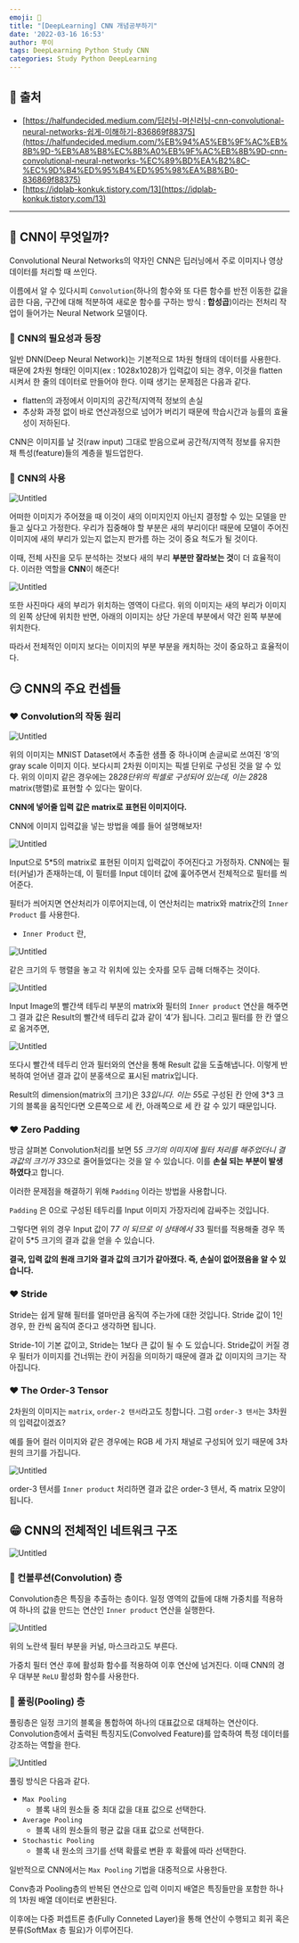 ```yaml
---
emoji: 🦐
title: "[DeepLearning] CNN 개념공부하기"
date: '2022-03-16 16:53'
author: 쭈이
tags: DeepLearning Python Study CNN
categories: Study Python DeepLearning
---
```


## 🥰 출처

- [https://halfundecided.medium.com/딥러닝-머신러닝-cnn-convolutional-neural-networks-쉽게-이해하기-836869f88375](https://halfundecided.medium.com/%EB%94%A5%EB%9F%AC%EB%8B%9D-%EB%A8%B8%EC%8B%A0%EB%9F%AC%EB%8B%9D-cnn-convolutional-neural-networks-%EC%89%BD%EA%B2%8C-%EC%9D%B4%ED%95%B4%ED%95%98%EA%B8%B0-836869f88375)
- [https://idplab-konkuk.tistory.com/13](https://idplab-konkuk.tistory.com/13)

---

## 🤔 CNN이 무엇일까?

Convolutional Neural Networks의 약자인 CNN은 딥러닝에서 주로 이미지나 영상 데이터를 처리할 때 쓰인다.

이름에서 알 수 있다시피 `Convolution`(하나의 함수와 또 다른 함수를 반전 이동한 값을 곱한 다음, 구간에 대해 적분하여 새로운 함수를 구하는 방식 : **합성곱**)이라는 전처리 작업이 들어가는 Neural Network 모델이다.

### 💙 CNN의 필요성과 등장

일반 DNN(Deep Neural Network)는 기본적으로 1차원 형태의 데이터를 사용한다. 때문에 2차원 형태인 이미지(ex : 1028x1028)가 입력값이 되는 경우, 이것을 flatten 시켜서 한 줄의 데이터로 만들어야 한다. 이때 생기는 문제점은 다음과 같다.

- flatten의 과정에서 이미지의 공간적/지역적 정보의 손실
- 추상화 과정 없이 바로 연산과정으로 넘어가 버리기 때문에 학습시간과 능률의 효율성이 저하된다.

CNN은 이미지를 날 것(raw input) 그대로 받음으로써 공간적/지역적 정보를 유지한 채 특성(feature)들의 계층을 빌드업한다.

### 💙 CNN의 사용

![Untitled](Untitled.png)

어떠한 이미지가 주어졌을 때 이것이 새의 이미지인지 아닌지 결정할 수 있는 모델을 만들고 싶다고 가정한다. 우리가 집중해야 할 부분은 새의 부리이다! 때문에 모델이 주어진 이미지에 새의 부리가 있는지 없는지 판가름 하는 것이 중요 척도가 될 것이다.

이때, 전체 사진을 모두 분석하는 것보다 새의 부리 **부분만 잘라보는 것**이 더 효율적이다. 이러한 역할을 **CNN**이 해준다!

![Untitled](Untitled_1.png)

또한 사진마다 새의 부리가 위치하는 영역이 다르다. 위의 이미지는 새의 부리가 이미지의 왼쪽 상단에 위치한 반면, 아래의 이미지는 상단 가운데 부분에서 약간 왼쪽 부분에 위치한다.

따라서 전체적인 이미지 보다는 이미지의 부분 부분을 캐치하는 것이 중요하고 효율적이다.

## 😏 CNN의 주요 컨셉들

### ❤️ Convolution의 작동 원리

![Untitled](Untitled_2.png)

위의 이미지는 MNIST Dataset에서 추출한 샘플 중 하나이며 손글씨로 쓰여진 ‘8’의 gray scale 이미지 이다. 보다시피 2차원 이미지는 픽셀 단위로 구성된 것을 알 수 있다. 위의 이미지 같은 경우에는 28*28단위의 픽셀로 구성되어 있는데, 이는 28*28 matrix(행렬)로 표현할 수 있다는 말이다.

**CNN에 넣어줄 입력 값은 matrix로 표현된 이미지이다.**

CNN에 이미지 입력값을 넣는 방법을 예를 들어 설명해보자!

![Untitled](Untitled_3.png)

Input으로 5*5의 matrix로 표현된 이미지 입력값이 주어진다고 가정하자. CNN에는 필터(커널)가 존재하는데, 이 필터를 Input 데이터 값에 훑어주면서 전체적으로 필터를 씌어준다.

필터가 씌어지면 연산처리가 이루어지는데, 이 연산처리는 matrix와 matrix간의 `Inner Product` 를 사용한다.

- `Inner Product` 란,

![Untitled](Untitled_4.png)

같은 크기의 두 행렬을 놓고 각 위치에 있는 숫자를 모두 곱해 더해주는 것이다.

![Untitled](Untitled_5.png)

Input Image의 빨간색 테두리 부분의 matrix와 필터의 `Inner product` 연산을 해주면 그 결과 값은 Result의 빨간색 테두리 값과 같이 ‘4’가 됩니다. 그리고 필터를 한 칸 옆으로 옮겨주면,

![Untitled](Untitled_6.png)

또다시 빨간색 테두리 안과 필터와의 연산을 통해 Result 값을 도출해냅니다. 이렇게 반복하여 얻어낸 결과 값이 분홍색으로 표시된 matrix입니다.

Result의 dimension(matrix의 크기)은 3*3입니다. 이는 5*5로 구성된 칸 안에 3*3 크기의 블록을 움직인다면 오른쪽으로 세 칸, 아래쪽으로 세 칸 갈 수 있기 때문입니다.

### ❤️ Zero Padding

방금 살펴본 Convolution처리를 보면 5*5 크기의 이미지에 필터 처리를 해주었더니 결과값의 크기가 3*3으로 줄어들었다는 것을 알 수 있습니다. 이를 **손실 되는 부분이 발생하였다**고 합니다.

이러한 문제점을 해결하기 위해 `Padding` 이라는 방법을 사용합니다.

`Padding` 은 0으로 구성된 테두리를 Input 이미지 가장자리에 감싸주는 것입니다.

그렇다면 위의 경우 Input 값이 7*7 이 되므로 이 상태에서 3*3 필터를 적용해줄 경우 똑같이 5*5 크기의 결과 값을 얻을 수 있습니다.

**결국, 입력 값의 원래 크기와 결과 값의 크기가 같아졌다. 즉, 손실이 없어졌음을 알 수 있습니다.**

### ❤️ Stride

Stride는 쉽게 말해 필터를 얼마만큼 움직여 주는가에 대한 것입니다. Stride 값이 1인 경우, 한 칸씩 움직여 준다고 생각하면 됩니다.

Stride-1이 기본 값이고, Stride는 1보다 큰 값이 될 수 도 있습니다. Stride값이 커질 경우 필터가 이미지를 건너뛰는 칸이 커짐을 의미하기 때문에 결과 값 이미지의 크기는 작아집니다.

### ❤️ The Order-3 Tensor

2차원의 이미지는 `matrix`, `order-2 텐서`라고도 칭합니다. 그럼 `order-3 텐서`는 3차원의 입력값이겠죠?

예를 들어 컬러 이미지와 같은 경우에는 RGB 세 가지 채널로 구성되어 있기 때문에 3차원의 크기를 가집니다.

![Untitled](Untitled_7.png)

order-3 텐서를 `Inner product` 처리하면 결과 값은 order-3 텐서, 즉 matrix 모양이 됩니다.

## 😁 CNN의 전체적인 네트워크 구조

![Untitled](Untitled_8.png)

### 💛 컨볼루션(Convolution) 층

Convolution층은 특징을 추출하는 층이다. 일정 영역의 값들에 대해 가중치를 적용하여 하나의 값을 만드는 연산인 `Inner product` 연산을 실행한다. 

![Untitled](Untitled_9.png)

위의 노란색 필터 부분을 커널, 마스크라고도 부른다.

가중치 필터 연산 후에 활성화 함수를 적용하여 이후 연산에 넘겨진다. 이때 CNN의 경우 대부분 `ReLU` 활성화 함수를 사용한다.

### 💛 풀링(Pooling) 층

풀링층은 일정 크기의 블록을 통합하여 하나의 대표값으로 대체하는 연산이다. Convolution층에서 출력된 특징지도(Convolved Feature)를 압축하여 특정 데이터를 강조하는 역할을 한다.

![Untitled](Untitled_10.png)

풀링 방식은 다음과 같다.

- `Max Pooling`
    - 블록 내의 원소들 중 최대 값을 대표 값으로 선택한다.
- `Average Pooling`
    - 블록 내의 원소들의 평균 값을 대표 값으로 선택한다.
- `Stochastic Pooling`
    - 블록 내 원소의 크기를 선택 확률로 변환 후 확률에 따라 선택한다.
    

일반적으로 CNN에서는 `Max Pooling` 기법을 대중적으로 사용한다.

Conv층과 Pooling층의 반복된 연산으로 입력 이미지 배열은 특징들만을 포함한 하나의 1차원 배열 데이터로 변환된다.

이후에는 다중 퍼셉트론 층(Fully Conneted Layer)을 통해 연산이 수행되고 회귀 혹은 분류(SoftMax 층 필요)가 이루어진다.

```toc

```